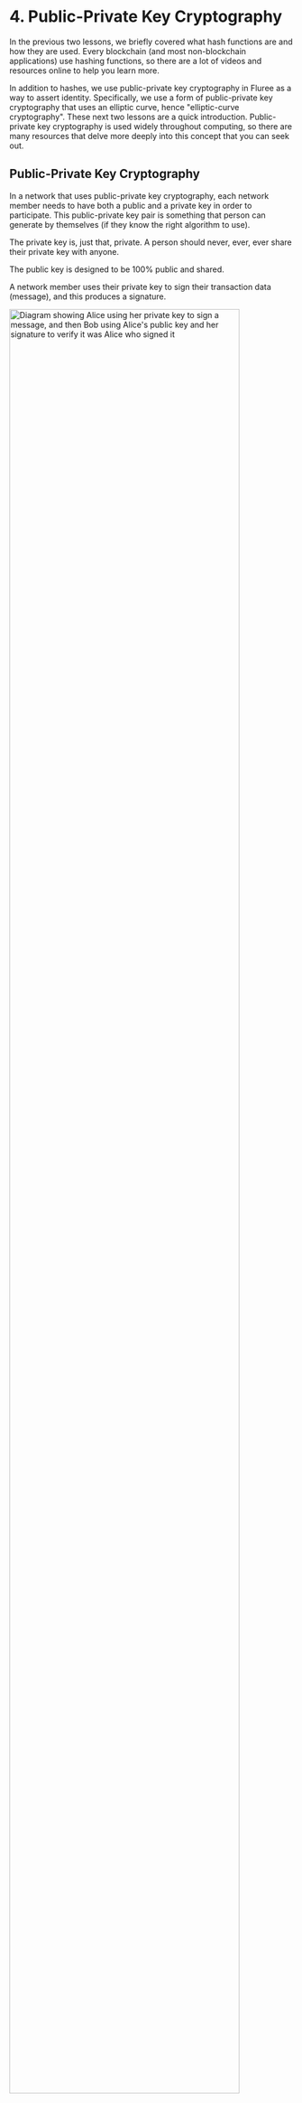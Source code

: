 # 4. Public-Private Key Cryptography

In the previous two lessons, we briefly covered what hash functions are and how they are used. Every blockchain (and most non-blockchain applications) use hashing functions, so there are a lot of videos and resources online to help you learn more.

In addition to hashes, we use public-private key cryptography in Fluree as a way to assert identity. Specifically, we use a form of public-private key cryptography that uses an elliptic curve, hence "elliptic-curve cryptography". These next two lessons are a quick introduction. Public-private key cryptography is used widely throughout computing, so there are many resources that delve more deeply into this concept that you can seek out.

## Public-Private Key Cryptography

In a network that uses public-private key cryptography, each network member needs to have both a public and a private key in order to participate. This public-private key pair is something that person can generate by themselves (if they know the right algorithm to use).

The private key is, just that, private. A person should never, ever, ever share their private key with anyone.

The public key is designed to be 100% public and shared.

A network member uses their private key to sign their transaction data (message), and this produces a signature.

<img style="width: 90%" src="https://upload.wikimedia.org/wikipedia/commons/thumb/1/1e/Public_key_signing.svg/2000px-Public_key_signing.svg.png" alt="Diagram showing Alice using her private key to sign a message, and then Bob using Alice's public key and her signature to verify it was Alice who signed it"/>

In the above image, we see that Alice signs her message with her private key, and Bob uses Alice's public key to verify that it was, in fact, Alice who signed the original message.

If you don't have Alice's private key, it is impossible to create a signature that would appear like it was signed by Alice.

<div class="challenge">
<h3>Question!</h3>
<p>Which of the following statements are true? Choose one or more.</p>
<ul>
    <li>a. You sign a message with a public key.</li>
    <li>b. You sign a message with a private key.</li>
    <li>c. It's okay if you share your private key, as long as you don't share your public key.</li>
    <li>d. Anyone can generate a public-private key pair independently.</li>
    <li>e. A signature can prove whether the person who says they signed a transaction actually signed that transaction.</li>
</ul>
</div>

